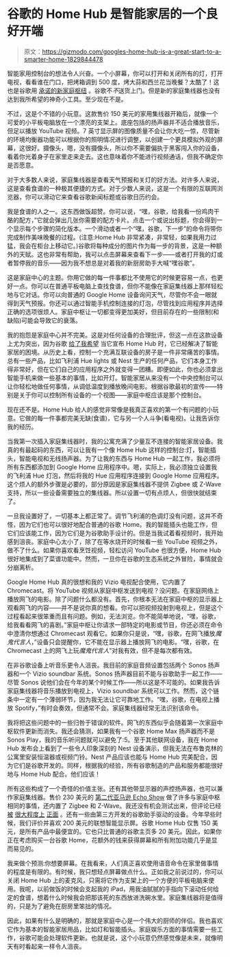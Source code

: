 # 谷歌的 Home Hub 是智能家居的一个良好开端

> 原文：<https://gizmodo.com/googles-home-hub-is-a-great-start-to-a-smarter-home-1829844478>

智能家用控制台的想法令人兴奋。一个小屏幕，你可以打开和关闭所有的灯，打开电视，看看谁在门口，把烤箱调到 500 度，烤大蒜和西兰花当晚餐？太酷了！这也是谷歌用 [承诺的新家庭枢纽](https://store.google.com/us/product/google_home_hub?&43700037560773767&gclid=EAIaIQobChMIl6zEmvCS3gIVj0wNCh3Z8Q0HEAAYASAAEgKH9vD_BwE&gclsrc=aw.ds&dclid=CJWkyJvwkt4CFdAONwoddx8Mjg) 。谷歌不*不*送货上门。但是新的家庭集线器也没有达到我所希望的神奇小工具。至少现在不是。



不过，这是个不错的小玩意。这款售价 150 美元的家用集线器开箱后，就像一个可爱的小平板电脑放在一个漂亮的支架上。底座包括的扬声器并不适合播放音乐，但足以播放 YouTube 视频。7 英寸显示屏的图像质量不会让你大吃一惊，尽管新的环境均衡器功能可以根据你的照明情况进行调整，以创建一个更具模拟外观的屏幕，这很好。摄像头，嗯，没有摄像头，所以你不需要偏执于黑客闯入你的设备，看着你光着身子在家里走来走去。这也意味着你不能进行视频通话，但我不确定你是否愿意。

对于大多数人来说，家庭集线器是查看天气预报和关灯的好方法。对许多人来说，这是查看食谱的一种极其便捷的方式。对于少数人来说，这是一个有限的互联网浏览器，你可以滑动它来查看谷歌新闻标题或谷歌日历约会。

我是食谱的人之一。这东西做饭超赞。你可以说，“嘿，谷歌，给我看一份鸡肉干酪的配方，”它就会弹出几张你需要的配方卡片。点击一个或说出标题，你会得到一个显示每个步骤的简化版本。一个滑动或者一个“嘿，谷歌，下一步”的命令将带你完成制作美味晚餐的过程。(注意:Home Hub 非常紧凑，非常轻，如果我用力过猛，我会在柜台上移动它。)谷歌将每种成分的图片作为每一步的背景，这是一种额外的天赋。这也非常有帮助，我可以点击屏幕来查看下一步——或者打开我的灯或者暂停我的音乐——因为我不想总是对着我的新厨房助手大喊“嘿谷歌”。

这是家庭中心的主题。你用它做的每一件事都比不使用它的时候更容易一点，也更好一点。你可以在普通平板电脑上查找食谱，但你不能像在家庭集线器上那样轻松地与它对话。你可以向普通的 Google Home 设备询问天气，尽管你不会一眼就得到天气预报。你还可以通过智能手机控制连接的灯泡，尽管找到应用程序并选择正确的选项很烦人。家庭中枢让一切都变得更加美好，但目前存在的一些限制(和缺陷)可能会导致它的衰落。

我的抱怨是家庭中心并不完美。这是对任何设备的合理批评，但这一点在这款设备上尤为突出，因为谷歌 [给了我希望](https://gizmodo.com/did-google-finally-fix-the-smart-home-1829636952) 当它宣布 Home Hub 时，它已经解决了智能家居的困境。从历史上看，控制一个充满互联设备的房子是一件非常痛苦的事情。总有一些产品，比如飞利浦 Hue lights 或 Nest 生产的任何产品，它们本身工作得非常好，但在它们自己的应用程序之外就变得一团糟。即便如此，你也必须拿出智能手机来做一些基本的事情，比如开灯。智能家居从来没有一个中央控制台可以让你轻松地做任何事情，从调低温度到播放晚间电影。根据谷歌最初的宣传——特别是关于你可以控制所有设备的一个视图——家庭中枢应该是那个控制台。

现在还不是。Home Hub 给人的感觉非常像是我真正喜欢的第一个有问题的小玩意。它做的每一件事都完美无缺(食谱)，它与另一个人斗争(看电视)。让我告诉你我的经历。

当我第一次插入家庭集线器时，我的公寓充满了少量互不连接的智能家居设备。我真的有最起码的东西，可以让我有一个像 Home Hub 这样的控制台:灯，智能插头，智能电视和无线扬声器。为了让我的东西与 Home Hub 一起工作，我必须将所有东西都添加到 Google Home 应用程序中。嗯，实际上，我必须独立设置我的飞利浦 Hue 灯泡，然后将我的 Hue 应用程序连接到 Google Home 应用程序。这个烦人的额外步骤是必要的，部分原因是家庭集线器不提供 Zigbee 或 Z-Wave 支持，所以一些设备需要独立的集线器。所以设置一切有点烦人，但很快就结束了。

一旦我设置好了，一切基本上都正常了。调节飞利浦的色调灯没有问题，这并不奇怪，因为它们也可以很好地配合普通的谷歌 Home。我的智能插头也能工作，但它们应该能工作，因为它们是为谷歌助手设计的。但是当我试着看视频时，我开始感到沮丧。家庭中心太小了，除了在等水烧开的时候看一些 YouTube 视频之外，做不了什么。如果你喜欢看烹饪视频，轻松访问 YouTube 也很方便，Home Hub 很好地集成到了菜谱功能中。然而，一旦你在谷歌的生态系统之外冒险，事情就会分崩离析。

Google Home Hub 真的很想和我的 Vizio 电视配合使用，它内置了 Chromecast。将 YouTube 视频从家庭中枢发送到电视？没问题。在家庭网络上播放网飞的电影。除了问题什么都没有。首先，你根本无法在家庭中枢的显示器上观看网飞的内容——并不是说你真的想看。你可以把视频投射到电视上，但是这个过程看起来很笨重而且有问题。例如，无法浏览。你不能简单地说，“嘿，谷歌，给我看看网飞的喜剧。”家庭中枢让你请求一部特定的电影或节目，你还必须在命令中澄清你想通过 Chromecast 观看它。如果你只是说，“嘿，谷歌，在网飞播放*魔鬼代言人*，”设备只会提醒你，它不能在显示器上播放网飞的电影。“嘿，谷歌，在 Chromecast 上的网飞上玩*魔鬼代言人*”对我有效，但不是每次都有效。

在非谷歌设备上听音乐更令人沮丧。我目前的家庭音频设置包括两个 Sonos 扬声器和一个 Vizio soundbar 系统。Sonos 扬声器目前不能与谷歌助手一起工作——尽管 Sonos 说他们会在今年的某个时候工作——所以这是不可能的。如果我告诉家庭集线器将音乐播放到电视上，Vizio soundbar 系统可以工作。然而，这个链条中一定有一个薄弱环节，因为我无法让它可靠地工作。“嘿，谷歌，在电视上播放 Spotify，”有时会奏效，但通常不会。家庭集线器经常无法识别该命令。

我将把这些问题中的一些归咎于错误的软件。网飞的东西似乎会随着第一次家庭中枢软件更新而消失。我还会猜测，如果我有一个谷歌 Home Max 扬声器而不是 Sonos Play，我的音乐听问题就可以避免了:5。至于其他联网设备，我在 Home Hub 发布会上看到了一些令人印象深刻的 Nest 设备演示，但我无法在布鲁克林的公寓里安装恒温器或视频门铃。Nest 产品应该也能与 Home Hub 完美配合，因为它们是谷歌开发的。同样，根据我的经验，所有谷歌制造的产品和服务都能很好地与 Home Hub 配合。他们应该！

所有这些构成了一个奇怪的价值主张。还有其他带显示器的声控扬声器，也可以兼作家庭集线器。售价 230 美元的 [第二代亚马逊 Echo Show](https://www.amazon.com/All-new-Echo-Show-2nd-Gen/dp/B077SXWSRP?asc_campaign=InlineText&asc_refurl=https://gizmodo.com/googles-home-hub-is-a-great-start-to-a-smarter-home-1829844478&asc_source=&tag=kinjagizmodolink-20) 做了许多与家庭中枢相同的事情，还内置了 Zigbee 和 Z-Wave。我还没有机会测试出来，但评论已经 [被](https://www.theverge.com/2018/10/8/17944022/new-amazon-echo-show-review-2018-alexa-speaker-video-camera) [很大程度上](https://www.cnet.com/reviews/amazon-echo-show-second-generation-review/) [正面](https://www.digitaltrends.com/smart-home-reviews/amazon-echo-show-review/) 。还有一些由第三方开发的谷歌助手驱动的设备。今年早些时候，我们评价并喜欢 200 美元的联想智能显示屏。谷歌 Home Hub 仅售 150 美元，是所有产品中最便宜的。它也只比普通的谷歌主页多 20 美元。因此，如果你正在考虑购买一台谷歌 Home，花额外的钱来获得屏幕和所有附加功能几乎是显而易见的。

我来做个预测:你想要屏幕。在我看来，人们真正喜欢使用语音命令在家里做事情的程度是有限的。有时候，我只想轻点屏幕做点什么。正如我之前说过的，你可以关闭 Home Hub 上的麦克风，只需将它作为支架上的一个方便的平板电脑来使用。我呢，以前做饭的时候会支起我的 iPad，用我油腻腻的手指向下滚动任何给定的食谱，想着什么时候我会把那该死的东西放进洗碗水里。家庭集线器将是值得的，只是为了避免在厨房里笨拙的情况。

因此，如果有什么是明确的，那就是家庭中心是一个伟大的厨师的伴侣。我也喜欢它作为基本的智能家居用品，比如灯和智能插头。家庭娱乐方面的事情需要一些工作，谷歌可能会处理软件更新。也就是说，这个小玩意仍然感觉像是未来，就像明天有时看起来一样令人沮丧。